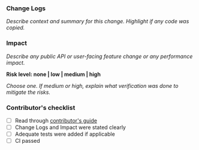 ### Change Logs

_Describe context and summary for this change. Highlight if any code was copied._

### Impact

_Describe any public API or user-facing feature change or any performance impact._

**Risk level: none | low | medium | high**

_Choose one. If medium or high, explain what verification was done to mitigate the risks._

### Contributor's checklist

- [ ] Read through [contributor's guide](https://hudi.apache.org/contribute/how-to-contribute)
- [ ] Change Logs and Impact were stated clearly
- [ ] Adequate tests were added if applicable
- [ ] CI passed
